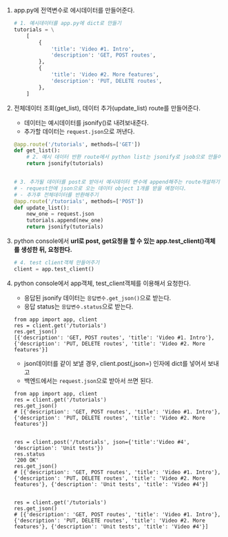 
1. app.py에 전역변수로 에시데이터를 만들어준다.
    ```python
    # 1. 예시데이터를 app.py에 dict로 만들기
    tutorials = \
        [
            {
                'title': 'Video #1. Intro',
                'description': 'GET, POST routes',
            },
            {
                'title': 'Video #2. More features',
                'description': 'PUT, DELETE routes',
            },
        ]
    ```
2. 전체데이터 조회(get_list), 데이터 추가(update_list) route를 만들어준다.
   - 데이터는 예시데이터를 jsonify()로 내려보내준다.
   - 추가할 데이터는 `request.json`으로 꺼낸다.
   ```python
   @app.route('/tutorials', methods=['GET'])
   def get_list():
       # 2. 예시 데이터 반환 route에서 python list는 jsonify로 jsob으로 만들어서 반환해주기
       return jsonify(tutorials)
   
   
   # 3. 추가될 데이터를 post로 받아서 예시데이터 변수에 append해주는 route개설하기
   # - request안에 json으로 오는 데이터 object 1개를 받을 예정이다.
   # - 추가후 전체데이터를 반환해주기
   @app.route('/tutorials', methods=['POST'])
   def update_list():
       new_one = request.json
       tutorials.append(new_one)
       return jsonify(tutorials)
   ```
   

3. python console에서 **url로 post, get요청을 할 수 있는 app.test_client()객체를 생성한 뒤, 요청한다.**
   ```python
   # 4. test client객체 만들어주기
   client = app.test_client()
   ```
   
4. python console에서 app객체, test_client객체를 이용해서 요청한다.
   - 응답된 jsonify 데이터는 `응답변수.get_json()`으로 받는다.
   - 응답 status는 `응답변수.status`으로 받는다.
   ```shell
   from app import app, client
   res = client.get('/tutorials')
   res.get_json()
   [{'description': 'GET, POST routes', 'title': 'Video #1. Intro'}, {'description': 'PUT, DELETE routes', 'title': 'Video #2. More features'}]
   ```
   - json데이터를 같이 보낼 경우, client.post(,json=) 인자에 dict를 넣어서 보내고
   - 백엔드에서는 `request.json`으로 받아서 쓰면 된다.
   ```shell
   from app import app, client
   res = client.get('/tutorials')
   res.get_json()
   # [{'description': 'GET, POST routes', 'title': 'Video #1. Intro'}, {'description': 'PUT, DELETE routes', 'title': 'Video #2. More features'}]
   
   
   res = client.post('/tutorials', json={'title':'Video #4', 'description': 'Unit tests'})
   res.status
   '200 OK'
   res.get_json()
   # [{'description': 'GET, POST routes', 'title': 'Video #1. Intro'}, {'description': 'PUT, DELETE routes', 'title': 'Video #2. More features'}, {'description': 'Unit tests', 'title': 'Video #4'}]
   
   
   res = client.get('/tutorials')
   res.get_json()
   # [{'description': 'GET, POST routes', 'title': 'Video #1. Intro'}, {'description': 'PUT, DELETE routes', 'title': 'Video #2. More features'}, {'description': 'Unit tests', 'title': 'Video #4'}]
   ```